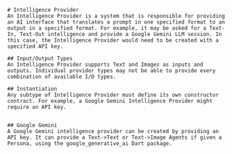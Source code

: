    # Intelligence Provider
    An Intelligence Provider is a system that is responsible for providing an AI interface that translates a prompt in one specified format to an output in a specified format. For example, it may be asked for a Text-In, Text-Out intelligence and provide a Google Gemini LLM session. In this case, the Intelligence Provider would need to be created with a specified API key.

    ## Input/Output Types
    An Intelligence Provider supports Text and Images as inputs and outputs. Individual provider types may not be able to provide every combination of available I/O types.

    ## Instantiation
    Any subtype of Intelligence Provider must define its own constructor contract. For example, a Google Gemini Intelligence Provider might require an API key.


    ## Google Gemini
    A Google Gemini intelligence provider can be created by providing an API key. It can provide a Text->Text or Text->Image Agents if given a Persona, using the google_generative_ai Dart package.
    